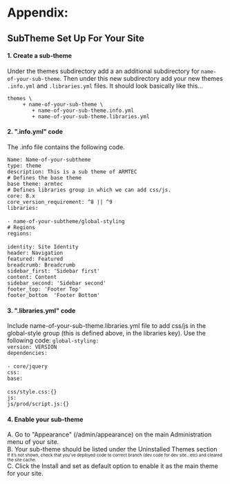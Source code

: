 
# Appendix:
## SubTheme Set Up For Your Site 

#### 1. Create a sub-theme
Under the themes subdirectory add a an additional subdirectory for `name-of-your-sub-theme`. Then under this new subdirectory add your new themes `.info.yml` and `.libraries.yml` files.  It should look basically like this...

    themes \
         + name-of-your-sub-theme \
            + name-of-your-sub-theme.info.yml
            + name-of-your-sub-theme.libraries.yml

#### 2. ".info.yml" code
The .info file contains the following code.

`Name: Name-of-your-subtheme`<br> 
`type: theme`<br> 
`description: This is a sub theme of ARMTEC`<br> 
`# Defines the base theme`<br> 
`base theme: armtec`<br> 
`# Defines libraries group in which we can add css/js.`<br> 
`core: 8.x`<br> 
`core_version_requirement: ^8 || ^9`<br> 
`libraries:`<br>  
`- name-of-your-subtheme/global-styling`<br> 
`# Regions`<br> 
`regions:`<br>  
`identity: Site Identity`<br> 
`header: Navigation`<br> 
`featured: Featured`<br> 
`breadcrumb: Breadcrumb`<br> 
`sidebar_first: 'Sidebar first'`<br> 
`content: Content`<br> 
`sidebar_second: 'Sidebar second'`<br> 
`footer_top: 'Footer Top'`<br> 
`footer_bottom  'Footer Bottom'`<br> 

#### 3. ".libraries.yml" code
Include name-of-your-sub-theme.libraries.yml file to add css/js in the global-style group (this is defined above, in the libraries key). Use the following code:
`global-styling:`<br> 
  `version: VERSION`<br> 
    `dependencies:`<br>  
	`- core/jquery`<br> 
  `css:`<br> 
     `base:`<br>  
  `css/style.css:{}`<br> 
  `js:`<br> 
    `js/prod/script.js:{}`<br> 

#### 4. Enable your sub-theme
A. Go to "Appearance" (/admin/appearance) on the main Administration menu of your site.<br>
B. Your sub-theme should be listed under the Uninstalled Themes section<br> 
<sup><sub>If it’s not shown, check that you’ve deployed code to correct branch (dev code for dev site...etc) and cleared the site cache.</sub></sup><br> 
C. Click the Install and set as default option to enable it as the main theme for your site.<br> 



